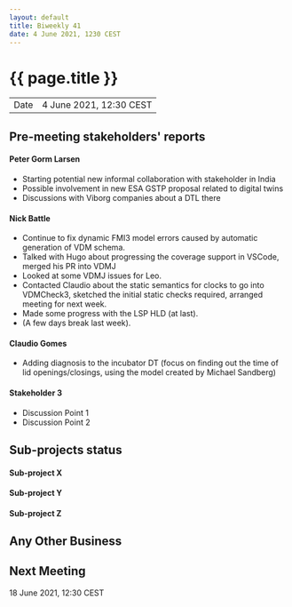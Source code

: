 ```yaml
---
layout: default
title: Biweekly 41
date: 4 June 2021, 1230 CEST
---
```


<script src="https://code.jquery.com/jquery-1.11.1.min.js">
</script>
<script src="/javascripts/edit.js"></script>
<script>setEditButonNm();</script>

# {{ page.title }}

|||
|---|---|
| Date | 4 June 2021, 12:30 CEST |


## Pre-meeting stakeholders' reports

<!-- Please keep in mind that the minutes are publicly available.-->

#### Peter Gorm Larsen
* Starting potential new informal collaboration with stakeholder in India 
* Possible involvement in new ESA GSTP proposal related to digital twins
* Discussions with Viborg companies about a DTL there

#### Nick Battle
* Continue to fix dynamic FMI3 model errors caused by automatic generation of VDM schema.
* Talked with Hugo about progressing the coverage support in VSCode, merged his PR into VDMJ
* Looked at some VDMJ issues for Leo.
* Contacted Claudio about the static semantics for clocks to go into VDMCheck3, sketched the initial static checks required, arranged meeting for next week.
* Made some progress with the LSP HLD (at last).
* (A few days break last week).

#### Claudio Gomes
* Adding diagnosis to the incubator DT (focus on finding out the time of lid openings/closings, using the model created by Michael Sandberg)

#### Stakeholder 3
* Discussion Point 1
* Discussion Point 2


## Sub-projects status


#### Sub-project X

#### Sub-project Y

#### Sub-project Z

##  Any Other Business

Next Meeting
------------

18 June 2021, 12:30 CEST


<div id="edit_page_div"></div>

